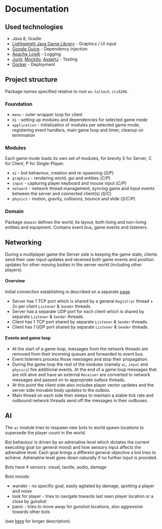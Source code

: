 # Documentation

## Used technologies

* Java 8, Gradle
* [Lightweight Java Game Library](https://www.lwjgl.org/) - Graphics / UI input
* [Google Guice](https://github.com/google/guice) - Dependency injection
* [Apache Log4j](https://logging.apache.org/log4j/2.x/) - Logging
* [Junit](https://junit.org/junit5/), [Mockito](https://site.mockito.org/), [AssertJ](https://assertj.github.io/) - Testing
* [Docker](https://www.docker.com/) - Deployment

## Project structure

Package names specified relative to root `ee.taltech.iti0200`.

### Foundation

* `menu` - outer wrapper loop for client 
* `di` - setting up modules and dependencies for selected game mode
* `application` - initialization of modules per selected game mode, registering event handlers, main game loop and timer, cleanup on termination  

### Modules

Each game mode loads its own set of modules, for brevity S for Server, C for Client, P for Single-Player.

* `ai` - bot behaviour, creation and re-spawning (_S/P_)
* `graphics` - rendering world, gui and entities (_C/P_)
* `input` - capturing player keyboard and mouse input (_C/P_)
* `network` - network thread management, syncing game and input events between the server and connected client(s) (_S/C_)
* `physics` - motion, gravity, collisions, bounce and slide (_S/C/P_)

### Domain

Package `domain` defines the world, its layout, both living and non-living entities and equipment.
Contains event bus, game events and listeners.

## Networking

During a multiplayer game the Server side is keeping the game state, clients send their user input updates and received
both game events and position updates for other moving bodies in the server world (including other players).

#### Overview

Initial connection establishing is described on a separate [page](network.md)

* Server has 1 TCP port which is shared by a general `Registrar` thread + 2x per client `Listener` & `Sender` threads.
* Server has a separate UDP port for each client which is shared by separate `Listener` & `Sender` threads.
* Client has 1 TCP port shared by separate `Listener` & `Sender` threads.
* Client has 1 UDP port shared by separate `Listener` & `Sender` threads.

#### Events and game loop

* At the start of a game loop, messages from the network threads are removed from their incoming queues and forwarded to event bus.
* Event listeners process those messages and stop their propagation.
* During the game loop the rest of the modules (namely `ai`, `input` and `physics`) fire additional events.
At the end of a game loop messages that are still alive and have an external `Receiver` are converted to network messages
and passed on to appropriate outbox threads.
* At this point the client side also includes player vector updates and the server side movable body updates to the outbox.
* Main thread on each side then sleeps to maintain a stable tick rate and outbound network threads send off the messages in their outboxes.

## AI

The `ai` module tries to respawn new bots to world spawn locations to supersede the player count in the world.

Bot behaviour is driven by an adrenaline level which dictates the current executing goal (or general mood)
and how sensory input affects the adrenaline level. Each goal brings a different general objective a bot tries
to achieve. Adrenaline level goes down naturally if no further input is provided.

Bots have 4 sensors: visual, tactile, audio, damage

Bots moods:

* wander - no specific goal, easily agitated by damage, spotting a player and noise
* look for player - tries to navigate towards last seen player location or a close by gunshot
* panic - tries to move away for gunshot locations, also aggressive towards other bots

(see [here](ai.md) for longer description)
